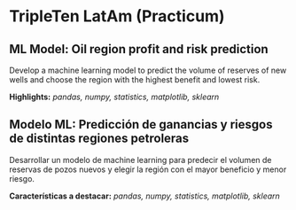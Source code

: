 # TripleTen LatAm (Practicum)

## ML Model: Oil region profit and risk prediction

Develop a machine learning model to predict the volume of reserves of new wells and choose the region with the highest benefit and lowest risk.

**Highlights:** *pandas, numpy, statistics, matplotlib, sklearn*

## Modelo ML: Predicción de ganancias y riesgos de distintas regiones petroleras

Desarrollar un modelo de machine learning  para predecir el volumen de reservas de pozos nuevos y elegir la región con el mayor beneficio y menor riesgo.

**Características a destacar:** *pandas, numpy, statistics, matplotlib, sklearn*

